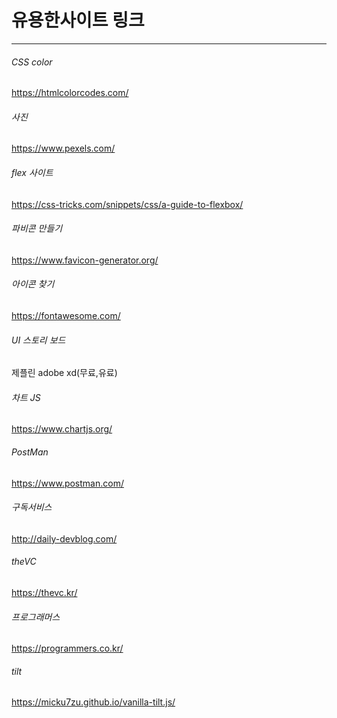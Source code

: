 # 유용한사이트 링크
----------------------------------------------------
###### CSS color
https://htmlcolorcodes.com/

###### 사진
https://www.pexels.com/

###### flex 사이트
https://css-tricks.com/snippets/css/a-guide-to-flexbox/

###### 파비콘 만들기 
https://www.favicon-generator.org/

###### 아이콘 찾기
https://fontawesome.com/


###### UI 스토리 보드
제플린
adobe xd(무료,유료)

###### 차트 JS
https://www.chartjs.org/


###### PostMan
https://www.postman.com/

###### 구독서비스
http://daily-devblog.com/

###### theVC
https://thevc.kr/

###### 프로그래머스
https://programmers.co.kr/


###### tilt
https://micku7zu.github.io/vanilla-tilt.js/
